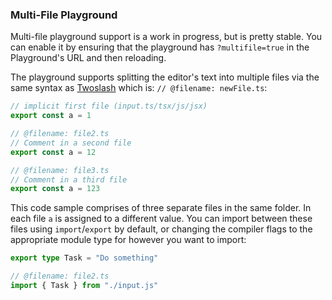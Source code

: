 ### Multi-File Playground

Multi-file playground support is a work in progress, but is pretty stable. You can enable it by ensuring that the playground has `?multifile=true` in the Playground's URL and then reloading.

The playground supports splitting the editor's text into multiple files via the same syntax as [Twoslash](https://shikijs.github.io/twoslash/playground) which is: `// @filename: newFile.ts`:

```ts
// implicit first file (input.ts/tsx/js/jsx)
export const a = 1

// @filename: file2.ts
// Comment in a second file
export const a = 12

// @filename: file3.ts
// Comment in a third file
export const a = 123
```

This code sample comprises of three separate files in the same folder. In each file `a` is assigned to a different value. You can import between these files using `import`/`export` by default, or changing the compiler flags to the appropriate module type for however you want to import:

```ts
export type Task = "Do something"

// @filename: file2.ts
import { Task } from "./input.js"
```
